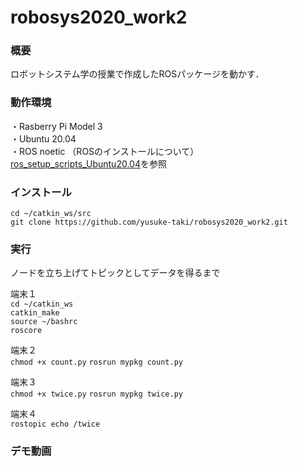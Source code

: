 # robosys2020_work2

### 概要
ロボットシステム学の授業で作成したROSパッケージを動かす．

### 動作環境  
・Rasberry Pi Model 3    
・Ubuntu 20.04  
・ROS noetic
（ROSのインストールについて）
[ros_setup_scripts_Ubuntu20.04](http://github.com/ryuichiueda/ros_setup_scripts_Ubuntu20.04_server)を参照

### インストール
`cd ~/catkin_ws/src`  
`git clone https://github.com/yusuke-taki/robosys2020_work2.git`  

### 実行
ノードを立ち上げてトピックとしてデータを得るまで

端末１  
`cd ~/catkin_ws`  
`catkin_make`  
`source ~/bashrc`  
`roscore`  

端末２  
`chmod +x count.py`
`rosrun mypkg count.py`  

端末３  
`chmod +x twice.py`
`rosrun mypkg twice.py`  

端末４  
`rostopic echo /twice`  

### デモ動画
